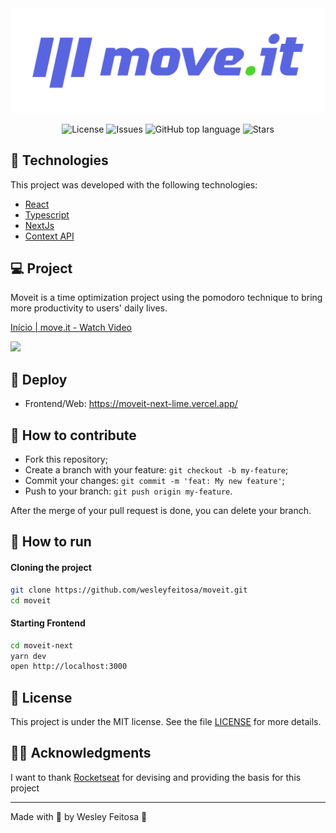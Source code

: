 <img alt="MoveIt" src="assets/moveit.png" />

<p align="center">

  <a href="LICENSE" style="text-decoration: none">
    <img alt="License" src="https://img.shields.io/github/license/wesleyfeitosa/moveit?color=5965E0" />
  </a>

  <a href="https://github.com/wesleyfeitosa/moveit/issues" style="text-decoration: none">
    <img alt="Issues" src="https://img.shields.io/github/issues/wesleyfeitosa/moveit?color=5965E0" />
  </a>

  <a href="#" style="text-decoration: none">
    <img alt="GitHub top language" src="https://img.shields.io/github/languages/top/wesleyfeitosa/moveit?color=5965E0" />
  </a>
  
  <a href="https://github.com/wesleyfeitosa/moveit/stargazers" style="text-decoration: none">
    <img alt="Stars" src="https://img.shields.io/github/stars/wesleyfeitosa/moveit?style=social" />
  </a>

</p>

## :rocket: Technologies

This project was developed with the following technologies:

- [React](https://reactjs.org)
- [Typescript](https://www.typescriptlang.org/)
- [NextJs](https://nextjs.org/)
- [Context API](https://pt-br.reactjs.org/docs/context.html)

## 💻 Project

Moveit is a time optimization project using the pomodoro technique to bring more productivity to users' daily lives.

<a href="https://www.loom.com/share/f513e75a7315448d9d36db0df1fc0e56"> <p>Início | move.it - Watch Video</p> <img style="max-width:300px;" src="https://cdn.loom.com/sessions/thumbnails/f513e75a7315448d9d36db0df1fc0e56-with-play.gif"> </a>

## :hammer: Deploy

- Frontend/Web: https://moveit-next-lime.vercel.app/

## 🤔 How to contribute

- Fork this repository;
- Create a branch with your feature: `git checkout -b my-feature`;
- Commit your changes: `git commit -m 'feat: My new feature'`;
- Push to your branch: `git push origin my-feature`.

After the merge of your pull request is done, you can delete your branch.

## 🔖 How to run

#### Cloning the project
```sh
git clone https://github.com/wesleyfeitosa/moveit.git
cd moveit
```
#### Starting Frontend
```sh
cd moveit-next
yarn dev
open http://localhost:3000
```

## :memo: License

This project is under the MIT license. See the file [LICENSE](LICENSE) for more details.

## 🙏🏼 Acknowledgments

I want to thank [Rocketseat](https://github.com/Rocketseat) for devising and providing the basis for this project

---

Made with 💜 by Wesley Feitosa :wave: 
